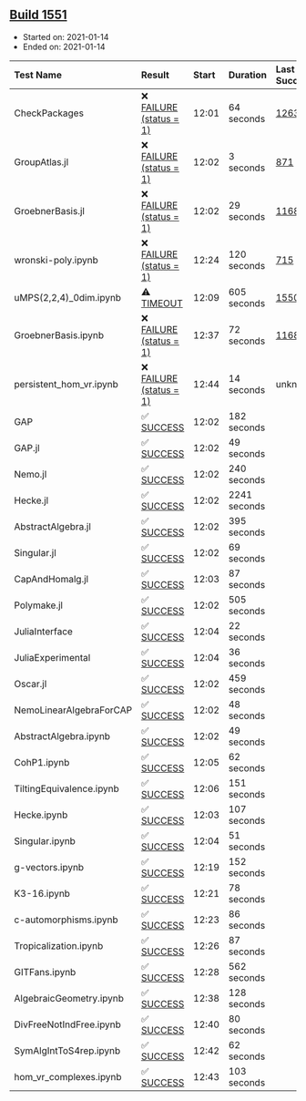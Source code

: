 ## [Build 1551](https://oscarci.mathematik.uni-kl.de/job/oscar-stable/1551/)

* Started on: 2021-01-14
* Ended on: 2021-01-14

| Test Name    | Result | Start | Duration | Last Success | First Failure |
|:-------------|:-------|:------|:---------|:-------------|:--------------|
| CheckPackages | ❌ [FAILURE (status = 1)](https://oscarci.mathematik.uni-kl.de/job/oscar-stable/1551/artifact/logs/build-1551/CheckPackages.log) | 12:01 | 64 seconds | [1263](https://oscarci.mathematik.uni-kl.de/job/oscar-stable/1263/) | [1264](https://oscarci.mathematik.uni-kl.de/job/oscar-stable/1264/) |
| GroupAtlas.jl | ❌ [FAILURE (status = 1)](https://oscarci.mathematik.uni-kl.de/job/oscar-stable/1551/artifact/logs/build-1551/GroupAtlas.jl.log) | 12:02 | 3 seconds | [871](https://oscarci.mathematik.uni-kl.de/job/oscar-stable/871/) | [872](https://oscarci.mathematik.uni-kl.de/job/oscar-stable/872/) |
| GroebnerBasis.jl | ❌ [FAILURE (status = 1)](https://oscarci.mathematik.uni-kl.de/job/oscar-stable/1551/artifact/logs/build-1551/GroebnerBasis.jl.log) | 12:02 | 29 seconds | [1168](https://oscarci.mathematik.uni-kl.de/job/oscar-stable/1168/) | [1169](https://oscarci.mathematik.uni-kl.de/job/oscar-stable/1169/) |
| wronski-poly.ipynb | ❌ [FAILURE (status = 1)](https://oscarci.mathematik.uni-kl.de/job/oscar-stable/1551/artifact/logs/build-1551/wronski-poly.ipynb.log) | 12:24 | 120 seconds | [715](https://oscarci.mathematik.uni-kl.de/job/oscar-stable/715/) | [716](https://oscarci.mathematik.uni-kl.de/job/oscar-stable/716/) |
| uMPS(2,2,4)_0dim.ipynb | ⚠ [TIMEOUT](https://oscarci.mathematik.uni-kl.de/job/oscar-stable/1551/artifact/logs/build-1551/uMPS-2-2-4-_0dim.ipynb.log) | 12:09 | 605 seconds | [1550](https://oscarci.mathematik.uni-kl.de/job/oscar-stable/1550/) | [1551](https://oscarci.mathematik.uni-kl.de/job/oscar-stable/1551/) |
| GroebnerBasis.ipynb | ❌ [FAILURE (status = 1)](https://oscarci.mathematik.uni-kl.de/job/oscar-stable/1551/artifact/logs/build-1551/GroebnerBasis.ipynb.log) | 12:37 | 72 seconds | [1168](https://oscarci.mathematik.uni-kl.de/job/oscar-stable/1168/) | [1169](https://oscarci.mathematik.uni-kl.de/job/oscar-stable/1169/) |
| persistent_hom_vr.ipynb | ❌ [FAILURE (status = 1)](https://oscarci.mathematik.uni-kl.de/job/oscar-stable/1551/artifact/logs/build-1551/persistent_hom_vr.ipynb.log) | 12:44 | 14 seconds | unknown | unknown |
| GAP | ✅ [SUCCESS](https://oscarci.mathematik.uni-kl.de/job/oscar-stable/1551/artifact/logs/build-1551/GAP.log) | 12:02 | 182 seconds |  |  |
| GAP.jl | ✅ [SUCCESS](https://oscarci.mathematik.uni-kl.de/job/oscar-stable/1551/artifact/logs/build-1551/GAP.jl.log) | 12:02 | 49 seconds |  |  |
| Nemo.jl | ✅ [SUCCESS](https://oscarci.mathematik.uni-kl.de/job/oscar-stable/1551/artifact/logs/build-1551/Nemo.jl.log) | 12:02 | 240 seconds |  |  |
| Hecke.jl | ✅ [SUCCESS](https://oscarci.mathematik.uni-kl.de/job/oscar-stable/1551/artifact/logs/build-1551/Hecke.jl.log) | 12:02 | 2241 seconds |  |  |
| AbstractAlgebra.jl | ✅ [SUCCESS](https://oscarci.mathematik.uni-kl.de/job/oscar-stable/1551/artifact/logs/build-1551/AbstractAlgebra.jl.log) | 12:02 | 395 seconds |  |  |
| Singular.jl | ✅ [SUCCESS](https://oscarci.mathematik.uni-kl.de/job/oscar-stable/1551/artifact/logs/build-1551/Singular.jl.log) | 12:02 | 69 seconds |  |  |
| CapAndHomalg.jl | ✅ [SUCCESS](https://oscarci.mathematik.uni-kl.de/job/oscar-stable/1551/artifact/logs/build-1551/CapAndHomalg.jl.log) | 12:03 | 87 seconds |  |  |
| Polymake.jl | ✅ [SUCCESS](https://oscarci.mathematik.uni-kl.de/job/oscar-stable/1551/artifact/logs/build-1551/Polymake.jl.log) | 12:02 | 505 seconds |  |  |
| JuliaInterface | ✅ [SUCCESS](https://oscarci.mathematik.uni-kl.de/job/oscar-stable/1551/artifact/logs/build-1551/JuliaInterface.log) | 12:04 | 22 seconds |  |  |
| JuliaExperimental | ✅ [SUCCESS](https://oscarci.mathematik.uni-kl.de/job/oscar-stable/1551/artifact/logs/build-1551/JuliaExperimental.log) | 12:04 | 36 seconds |  |  |
| Oscar.jl | ✅ [SUCCESS](https://oscarci.mathematik.uni-kl.de/job/oscar-stable/1551/artifact/logs/build-1551/Oscar.jl.log) | 12:02 | 459 seconds |  |  |
| NemoLinearAlgebraForCAP | ✅ [SUCCESS](https://oscarci.mathematik.uni-kl.de/job/oscar-stable/1551/artifact/logs/build-1551/NemoLinearAlgebraForCAP.log) | 12:02 | 48 seconds |  |  |
| AbstractAlgebra.ipynb | ✅ [SUCCESS](https://oscarci.mathematik.uni-kl.de/job/oscar-stable/1551/artifact/logs/build-1551/AbstractAlgebra.ipynb.log) | 12:02 | 49 seconds |  |  |
| CohP1.ipynb | ✅ [SUCCESS](https://oscarci.mathematik.uni-kl.de/job/oscar-stable/1551/artifact/logs/build-1551/CohP1.ipynb.log) | 12:05 | 62 seconds |  |  |
| TiltingEquivalence.ipynb | ✅ [SUCCESS](https://oscarci.mathematik.uni-kl.de/job/oscar-stable/1551/artifact/logs/build-1551/TiltingEquivalence.ipynb.log) | 12:06 | 151 seconds |  |  |
| Hecke.ipynb | ✅ [SUCCESS](https://oscarci.mathematik.uni-kl.de/job/oscar-stable/1551/artifact/logs/build-1551/Hecke.ipynb.log) | 12:03 | 107 seconds |  |  |
| Singular.ipynb | ✅ [SUCCESS](https://oscarci.mathematik.uni-kl.de/job/oscar-stable/1551/artifact/logs/build-1551/Singular.ipynb.log) | 12:04 | 51 seconds |  |  |
| g-vectors.ipynb | ✅ [SUCCESS](https://oscarci.mathematik.uni-kl.de/job/oscar-stable/1551/artifact/logs/build-1551/g-vectors.ipynb.log) | 12:19 | 152 seconds |  |  |
| K3-16.ipynb | ✅ [SUCCESS](https://oscarci.mathematik.uni-kl.de/job/oscar-stable/1551/artifact/logs/build-1551/K3-16.ipynb.log) | 12:21 | 78 seconds |  |  |
| c-automorphisms.ipynb | ✅ [SUCCESS](https://oscarci.mathematik.uni-kl.de/job/oscar-stable/1551/artifact/logs/build-1551/c-automorphisms.ipynb.log) | 12:23 | 86 seconds |  |  |
| Tropicalization.ipynb | ✅ [SUCCESS](https://oscarci.mathematik.uni-kl.de/job/oscar-stable/1551/artifact/logs/build-1551/Tropicalization.ipynb.log) | 12:26 | 87 seconds |  |  |
| GITFans.ipynb | ✅ [SUCCESS](https://oscarci.mathematik.uni-kl.de/job/oscar-stable/1551/artifact/logs/build-1551/GITFans.ipynb.log) | 12:28 | 562 seconds |  |  |
| AlgebraicGeometry.ipynb | ✅ [SUCCESS](https://oscarci.mathematik.uni-kl.de/job/oscar-stable/1551/artifact/logs/build-1551/AlgebraicGeometry.ipynb.log) | 12:38 | 128 seconds |  |  |
| DivFreeNotIndFree.ipynb | ✅ [SUCCESS](https://oscarci.mathematik.uni-kl.de/job/oscar-stable/1551/artifact/logs/build-1551/DivFreeNotIndFree.ipynb.log) | 12:40 | 80 seconds |  |  |
| SymAlgIntToS4rep.ipynb | ✅ [SUCCESS](https://oscarci.mathematik.uni-kl.de/job/oscar-stable/1551/artifact/logs/build-1551/SymAlgIntToS4rep.ipynb.log) | 12:42 | 62 seconds |  |  |
| hom_vr_complexes.ipynb | ✅ [SUCCESS](https://oscarci.mathematik.uni-kl.de/job/oscar-stable/1551/artifact/logs/build-1551/hom_vr_complexes.ipynb.log) | 12:43 | 103 seconds |  |  |
